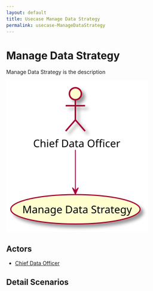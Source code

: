 ```yaml
---
layout: default
title: Usecase Manage Data Strategy
permalink: usecase-ManageDataStrategy
---
```


# Manage Data Strategy

Manage Data Strategy is the description

![Activities Diagram](./activities.svg)

## Actors

* [Chief Data Officer](actor-cdo)


## Detail Scenarios


  

